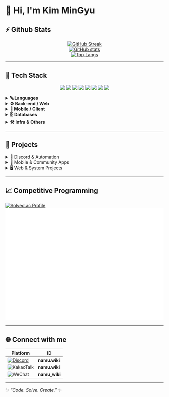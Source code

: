 # 👋 Hi, I'm Kim MinGyu

## ⚡ Github Stats

<div align="center">

[![GitHub Streak](https://streak-stats.demolab.com?user=Me-in-U&theme=tokyonight&hide_border=true&locale=kr)](https://git.io/streak-stats)  
[![GitHub stats](https://github-readme-stats.vercel.app/api?username=Me-in-U&show_icons=true&title_color=fff&text_color=fff&bg_color=30,e96443,904e95&hide_border=true&locale=kr)](https://github.com/anuraghazra/github-readme-stats)  
[![Top Langs](https://github-readme-stats.vercel.app/api/top-langs/?username=Me-in-U&layout=compact&title_color=fff&text_color=fff&bg_color=30,e96443,904e95&hide_border=true&locale=kr)](https://github.com/anuraghazra/github-readme-stats)

</div>

---

## 🧰 Tech Stack

<!-- 핵심 스택 한 줄 요약 (가장 자주 쓰는 것만) -->
<p align="center">
  <img src="https://img.shields.io/badge/Java-007396?style=for-the-badge&logo=openjdk&logoColor=white" />
  <img src="https://img.shields.io/badge/Spring%20Boot-6DB33F?style=for-the-badge&logo=springboot&logoColor=white" />
  <img src="https://img.shields.io/badge/Django-092E20?style=for-the-badge&logo=django&logoColor=white" />
  <img src="https://img.shields.io/badge/Python-3776AB?style=for-the-badge&logo=python&logoColor=white" />
  <img src="https://img.shields.io/badge/Flutter-02569B?style=for-the-badge&logo=flutter&logoColor=white" />
  <img src="https://img.shields.io/badge/Android-3DDC84?style=for-the-badge&logo=android&logoColor=white" />
  <img src="https://img.shields.io/badge/MySQL-4479A1?style=for-the-badge&logo=mysql&logoColor=white" />
  <img src="https://img.shields.io/badge/Firebase-FFCA28?style=for-the-badge&logo=firebase&logoColor=black" />
</p>

<!-- 디테일은 접었다 펼치기 -->
<details>
  <summary><b>🔤 Languages</b></summary>
  <br>
  <img src="https://img.shields.io/badge/Java-007396?style=for-the-badge&logo=openjdk&logoColor=white" />
  <img src="https://img.shields.io/badge/Python-3776AB?style=for-the-badge&logo=python&logoColor=white" />
  <img src="https://img.shields.io/badge/Kotlin-7F52FF?style=for-the-badge&logo=kotlin&logoColor=white" />
  <img src="https://img.shields.io/badge/Dart-0175C2?style=for-the-badge&logo=dart&logoColor=white" />
  <img src="https://img.shields.io/badge/JavaScript-F7DF1E?style=for-the-badge&logo=javascript&logoColor=black" />
  <img src="https://img.shields.io/badge/HTML5-E34F26?style=for-the-badge&logo=html5&logoColor=white" />
  <img src="https://img.shields.io/badge/CSS3-1572B6?style=for-the-badge&logo=css3&logoColor=white" />
  <img src="https://img.shields.io/badge/Arduino-00979D?style=for-the-badge&logo=arduino&logoColor=white" />
</details>

<details>
  <summary><b>⚙️ Back-end / Web</b></summary>
  <br>
  <img src="https://img.shields.io/badge/Spring%20Boot-6DB33F?style=for-the-badge&logo=springboot&logoColor=white" />
  <img src="https://img.shields.io/badge/Django-092E20?style=for-the-badge&logo=django&logoColor=white" />
  <img src="https://img.shields.io/badge/REST%20API-005571?style=for-the-badge&logo=swagger&logoColor=white" />
  <img src="https://img.shields.io/badge/WebSocket-1C1E24?style=for-the-badge&logo=websocket&logoColor=white" />
</details>

<details>
  <summary><b>📱 Mobile / Client</b></summary>
  <br>
  <img src="https://img.shields.io/badge/Flutter-02569B?style=for-the-badge&logo=flutter&logoColor=white" />
  <img src="https://img.shields.io/badge/Android-3DDC84?style=for-the-badge&logo=android&logoColor=white" />
</details>

<details>
  <summary><b>🗄 Databases</b></summary>
  <br>
  <img src="https://img.shields.io/badge/MySQL-4479A1?style=for-the-badge&logo=mysql&logoColor=white" />
  <img src="https://img.shields.io/badge/Firebase-FFCA28?style=for-the-badge&logo=firebase&logoColor=black" />
</details>

<details>
  <summary><b>🛠 Infra & Others</b></summary>
  <br>
  <img src="https://img.shields.io/badge/Raspberry%20Pi-C51A4A?style=for-the-badge&logo=raspberrypi&logoColor=white" />
  <img src="https://img.shields.io/badge/Home%20Assistant-41BDF5?style=for-the-badge&logo=home-assistant&logoColor=white" />
  <img src="https://img.shields.io/badge/Git-181717?style=for-the-badge&logo=git&logoColor=white" />
  <img src="https://img.shields.io/badge/GitHub-181717?style=for-the-badge&logo=github&logoColor=white" />
</details>

---

## 📌 Projects

<details>
<summary>🤖 Discord & Automation</summary>

### [🤖 Discord Bot](https://github.com/Me-in-U/DiscordBot)

- **음악 재생** → 유튜브 검색/링크 기반 스트리밍
- **ChatGPT & Spring AI 연동** → 채팅/번역/요약/해석 지원
- **YouTube 분석** → 영상 요약 + 댓글 요약, 라이브 알림
- **게임 기능** → LoL 랭크 조회, 1557 챌린지
- **파티 시스템 & 음악 재생** → 그룹 활동 지원

### [🚨 신고하자 (Report Macro)](https://github.com/Me-in-U/League-Report-Macro)

- 게임 내 비매너 행위 신고 매크로
- OCR 기반 챔피언명 인식 + 자동 신고
- Python (PyAutoGUI, Tkinter), Tesseract OCR

---

</details>

<details>
<summary>📱 Mobile & Community Apps</summary>

### [📱 DataSet Maker for Object Detection](https://github.com/Me-in-U/DataSet_Maker_for_Object_Detection)

- 객체 탐지용 데이터셋 생성/라벨링 툴
- 이미지 업로드 후 라벨링 & Export 지원
- Android (Java/Kotlin), TensorFlow Lite, PHP + Apache

### [🏃‍♂️ Run Together (GDSC DAU 해커톤)](https://github.com/Me-in-U/Run_Together)

- 러닝 기록 공유 및 커뮤니티 앱
- Google Maps 기반 경로 시각화 + 랭킹
- Flutter, Firebase, Google Maps API

### [🌉 Dream Bridge (GDSC DAU)](https://github.com/Me-in-U/GDSC_DAU_Dream_Bridge)

- 저소득 한부모 가구 ↔ 자선단체 연결 플랫폼
- 데이터 시각화를 통한 지역별 현황 제공
- Figma, Flutter, Firebase, Google Maps API

### [🌱 University Plogging (GDSC DAU)](https://github.com/Me-in-U/GDSC_DAU_Plogging)

- 플로깅(조깅 + 쓰레기 줍기) 기록 및 보상 시스템
- 걸음 수, 쓰레기 수거량 기록 + 팀별 경쟁
- Flutter, Firebase, Google Maps API, YOLOv8

---

</details>

<details>
<summary>🖥 Web & System Projects</summary>

### [👰‍♀️ StableDiffusion과 VTON을 활용한 Comfy UI API](https://github.com/Me-in-U/VTON_ComfyUI_API)

- 원하는 프롬프트로 옷 생성
- 생성된 옷을 본인의 사진에 합성
- 사용자는 원하는 옷을 만들어 입어볼 수 있다

### [🖥 PC방 상품 주문 관리 시스템](https://github.com/Me-in-U/PC_Cafe_Order_System)

- PC방 내 상품 주문/결제 웹 시스템
- 관리자: 회원/상품 관리, 주문 내역 확인
- 사용자: 상품 조회/주문, 주문 내역 확인
- HTML, JavaScript

### [🦙 Alpacar (SSAFY 공통 프로젝트)](https://github.com/Me-in-U/Alpacar)

- 차량 크기/주차 실력 기반 스마트 주차 추천
- 실시간 주차 공간 추천 및 시각화
- Django, Vue.js, MySQL, YOLOv10, EasyOCR, RPi, Jetson

### [🏢 ZIPKOK (SSAFY 관통 프로젝트)](https://github.com/Me-in-U/SSAFY_ZIPKOK)

- SSAFY 교육생 대상 기숙사/스터디룸 예약 시스템
- 예약, 현황 조회, 관리자 관리 기능 제공
- Spring Boot, Vue.js, MySQL

</details>

---

## 📈 Competitive Programming

[![Solved.ac Profile](http://mazassumnida.wtf/api/v2/generate_badge?boj=ios)](https://solved.ac/ios/)  
![](https://raw.githubusercontent.com/BOJ-ios/cf-stats/main/output/light_card.svg)

---

## 🌐 Connect with me

| Platform                                                                                                                                                 | ID            |
| -------------------------------------------------------------------------------------------------------------------------------------------------------- | ------------- |
| [![Discord](https://img.shields.io/badge/Discord-5865F2?style=for-the-badge&logo=discord&logoColor=white)](https://discord.com/users/376298017730461706) | **namu.wiki** |
| ![KakaoTalk](https://img.shields.io/badge/KakaoTalk-FFCD00?style=for-the-badge&logo=kakaotalk&logoColor=000000)                                          | **namu.wiki** |
| ![WeChat](https://img.shields.io/badge/WeChat-07C160?style=for-the-badge&logo=wechat&logoColor=white)                                                    | **namu_wiki** |

---

✨ _“Code. Solve. Create.”_ ✨
